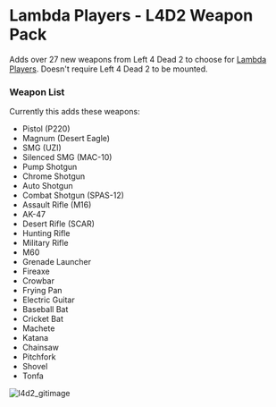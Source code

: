# Lambda Players - L4D2 Weapon Pack
Adds over 27 new weapons from Left 4 Dead 2 to choose for [Lambda Players](https://github.com/IcyStarFrost/Lambda-Players/). Doesn't require Left 4 Dead 2 to be mounted.

### Weapon List
Currently this adds these weapons:
 - Pistol (P220)
 - Magnum (Desert Eagle)
 - SMG (UZI)
 - Silenced SMG (MAC-10)
 - Pump Shotgun
 - Chrome Shotgun
 - Auto Shotgun
 - Combat Shotgun (SPAS-12)
 - Assault Rifle (M16)
 - AK-47
 - Desert Rifle (SCAR)
 - Hunting Rifle
 - Military Rifle
 - M60
 - Grenade Launcher
 - Fireaxe
 - Crowbar
 - Frying Pan
 - Electric Guitar
 - Baseball Bat
 - Cricket Bat
 - Machete
 - Katana
 - Chainsaw
 - Pitchfork
 - Shovel
 - Tonfa

![l4d2_gitimage](https://user-images.githubusercontent.com/87763830/208958855-1ef41432-6d6b-4b22-859b-0465e00e8635.jpg)
